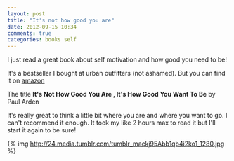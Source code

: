 ```yaml
---
layout: post
title: "It's not how good you are"
date: 2012-09-15 10:34
comments: true
categories: books self
---
```


I just read a great book about self motivation and how good you need to be!

It's a bestseller I bought at urban outfitters (not ashamed).
But you can find it on [amazon](http://www.amazon.fr/Its-Not-How-Good-Want/dp/0714843377)

The title **It's Not How Good You Are , It's How Good You Want To Be** by Paul Arden

It's really great to think a little bit where you are and where you want to go.
I can't recommend it enough. It took my like 2 hours max to read it but I'll start it again to be sure!

{% img http://24.media.tumblr.com/tumblr_mackj95Abb1qb4i2ko1_1280.jpg %}
